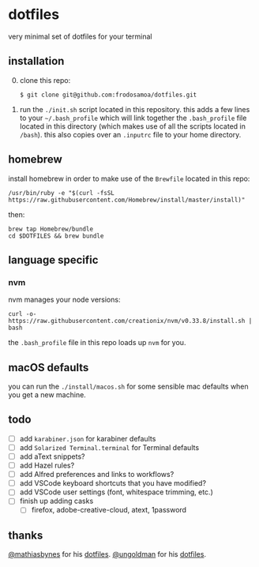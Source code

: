 # dotfiles
very minimal set of dotfiles for your terminal

## installation

0. clone this repo:

   `$ git clone git@github.com:frodosamoa/dotfiles.git`

1. run the `./init.sh` script located in this repository. this adds a few lines to your `~/.bash_profile` which will link together the `.bash_profile` file located in this directory (which makes use of all the scripts located in `/bash`).
this also copies over an `.inputrc` file to your home directory.

## homebrew

install homebrew in order to make use of the `Brewfile` located in this repo:

    /usr/bin/ruby -e "$(curl -fsSL https://raw.githubusercontent.com/Homebrew/install/master/install)"

then:

    brew tap Homebrew/bundle
    cd $DOTFILES && brew bundle


## language specific

### nvm

nvm manages your node versions:

    curl -o- https://raw.githubusercontent.com/creationix/nvm/v0.33.8/install.sh | bash

the `.bash_profile` file in this repo loads up `nvm` for you.

## macOS defaults

you can run the `./install/macos.sh` for some sensible mac defaults when you get a new machine.

## todo

- [ ] add `karabiner.json` for karabiner defaults
- [ ] add `Solarized Terminal.terminal` for Terminal defaults
- [ ] add aText snippets?
- [ ] add Hazel rules?
- [ ] add Alfred preferences and links to workflows?
- [ ] add VSCode keyboard shortcuts that you have modified?
- [ ] add VSCode user settings (font, whitespace trimming, etc.)
- [ ] finish up adding casks
    - [ ] firefox, adobe-creative-cloud, atext, 1password

## thanks

[@mathiasbynes](https://github.com/mathiasbynens) for his [dotfiles](https://github.com/mathiasbynens/dotfiles).
[@ungoldman](https://github.com/ungoldman) for his [dotfiles](https://github.com/ungoldman/dotfiles).
